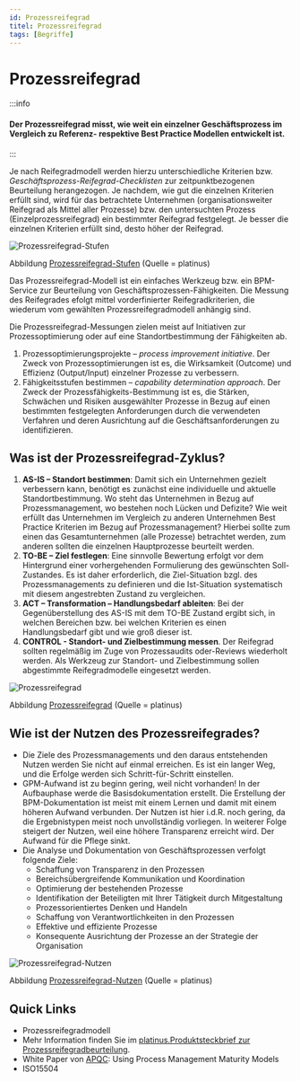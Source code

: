 ```yaml
---
id: Prozessreifegrad
titel: Prozessreifegrad
tags: [Begriffe]
---
```


# Prozessreifegrad

:::info

<h4>Der Prozessreifegrad misst, wie weit ein einzelner Geschäftsprozess im Vergleich zu Referenz- respektive Best Practice  Modellen entwickelt ist. </h4>

:::

Je nach Reifegradmodell werden hierzu unterschiedliche Kriterien bzw. *Geschäftsprozess-Reifegrad-Checklisten* zur zeitpunktbezogenen Beurteilung herangezogen. Je nachdem, wie gut die einzelnen Kriterien erfüllt sind, wird für das betrachtete Unternehmen (organisationsweiter Reifegrad als Mittel aller Prozesse)  bzw. den untersuchten Prozess (Einzelprozessreifegrad) ein bestimmter Reifegrad festgelegt. Je besser die einzelnen Kriterien erfüllt sind,  desto höher der Reifegrad.

![Prozessreifegrad-Stufen](/img/prozessreifegrad2.png)

Abbildung [Prozessreifegrad-Stufen](/img/prozessreifegrad2.png) (Quelle = platinus)



Das Prozessreifegrad-Modell ist ein einfaches Werkzeug bzw. ein BPM-Service zur Beurteilung von Geschäftsprozessen-Fähigkeiten. Die Messung des Reifegrades efolgt mittel vorderfinierter Reifegradkriterien, die wiederum vom gewählten Prozessreifegradmodell anhängig sind. 

Die Prozessreifegrad-Messungen zielen meist auf Initiativen zur Prozessoptimierung oder auf eine Standortbestimmung der Fähigkeiten ab.

1. Prozessoptimierungsprojekte – *process improvement initiative*. Der Zweck von Prozessoptimierungen ist es, die Wirksamkeit (Outcome)  und Effizienz (Output/Input) einzelner Prozesse zu verbessern.
2. Fähigkeitsstufen bestimmen – *capability determination approach*. Der Zweck der Prozessfähigkeits-Bestimmung ist es, die Stärken, Schwächen und Risiken ausgewählter Prozesse in Bezug auf einen bestimmten festgelegten Anforderungen durch die verwendeten Verfahren  und deren Ausrichtung auf die Geschäftsanforderungen zu identifizieren.



## Was ist der Prozessreifegrad-Zyklus?

1. **AS-IS – Standort bestimmen**: Damit sich ein Unternehmen gezielt verbessern kann, benötigt es  zunächst eine individuelle und aktuelle Standortbestimmung. Wo steht das Unternehmen in Bezug auf Prozessmanagement, wo bestehen noch Lücken und Defizite? Wie weit erfüllt das Unternehmen im Vergleich zu anderen  Unternehmen Best Practice Kriterien im Bezug auf Prozessmanagement?  Hierbei sollte zum einen das Gesamtunternehmen (alle Prozesse)  betrachtet werden, zum anderen sollten die einzelnen Hauptprozesse  beurteilt werden.
2. **TO-BE – Ziel festlegen**: Eine sinnvolle Bewertung erfolgt vor dem Hintergrund einer  vorhergehenden Formulierung des gewünschten Soll-Zustandes. Es ist daher erforderlich, die Ziel-Situation bzgl. des Prozessmanagements zu  definieren und die Ist-Situation systematisch mit diesem angestrebten  Zustand zu vergleichen.
3. **ACT – Transformation – Handlungsbedarf ableiten**: Bei der Gegenüberstellung des AS-IS mit dem TO-BE Zustand ergibt sich,  in welchen Bereichen bzw. bei welchen Kriterien es einen Handlungsbedarf gibt und wie groß dieser ist.
4. **CONTROL - Standort- und  Zielbestimmung messen**. Der Reifegrad sollten regelmäßig im Zuge von Prozessaudits oder-Reviews wiederholt werden. Als Werkzeug zur Standort- und Zielbestimmung sollen abgestimmte Reifegradmodelle eingesetzt werden.

![Prozessreifegrad](/img/prozessreifegrad1.png)

Abbildung [Prozessreifegrad](/img/prozessreifegrad1.png) (Quelle = platinus)



## Wie ist der Nutzen des Prozessreifegrades?

- Die Ziele des Prozessmanagements und den daraus entstehenden Nutzen werden Sie nicht auf einmal erreichen. Es ist ein langer Weg, und die Erfolge werden sich Schritt-für-Schritt einstellen.
- GPM-Aufwand ist zu beginn gering, weil nicht vorhanden! In der Aufbauphase werde die Basisdokumentation erstellt. Die Erstellung der BPM-Dokumentation ist meist mit einem Lernen und damit mit einem höheren Aufwand verbunden. Der Nutzen ist hier i.d.R. noch gering, da die Ergebnistypen meist noch unvollständig vorliegen. In weiterer Folge steigert der Nutzen, weil eine höhere Transparenz erreicht wird. Der Aufwand für die Pflege sinkt. 
- Die Analyse und Dokumentation von Geschäftsprozessen verfolgt folgende Ziele:
  - Schaffung von Transparenz in den Prozessen
  - Bereichsübergreifende Kommunikation und Koordination
  - Optimierung der bestehenden Prozesse
  - Identifikation der Beteiligten mit Ihrer Tätigkeit durch Mitgestaltung
  - Prozessorientiertes Denken und Handeln
  - Schaffung von Verantwortlichkeiten in den Prozessen
  - Effektive und effiziente Prozesse
  - Konsequente Ausrichtung der Prozesse an der Strategie der Organisation



![Prozessreifegrad-Nutzen](/img/prozessreifegrad.png)

Abbildung [Prozessreifegrad-Nutzen](/img/prozessreifegrad.png) (Quelle = platinus)



## Quick Links 

-  Prozessreifegradmodell
- Mehr Information finden Sie im [platinus.Produktsteckbrief zur Prozessreifegradbeurteilung](https://sway.office.com/Atz2otj4LGswMmX5).
- White Paper von [APQC](https://www.apqc.org/): Using Process Management Maturity Models
- ISO15504

